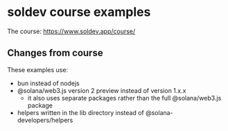 # soldev course examples

The course: https://www.soldev.app/course/

## Changes from course

These examples use:

- bun instead of nodejs
- @solana/web3.js version 2 preview instead of version 1.x.x
  - it also uses separate packages rather than the full @solana/web3.js package
- helpers written in the lib directory instead of @solana-developers/helpers
